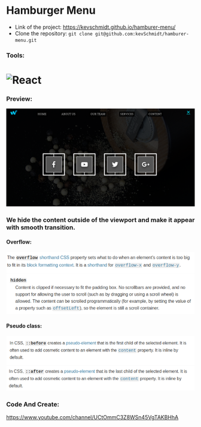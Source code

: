# Hamburger Menu

- Link of the project: https://kevschmidt.github.io/hamburer-menu/
- Clone the repository: ``` git clone git@github.com:kevSchmidt/hamburer-menu.git ```

### Tools:
<h1>
<img src="https://imgur.com/T1TApg1.png" alt="React" width="20%">
</h1>

### Preview:

![](./images/readme.png)

### We hide the content outside of the viewport and make it appear with smooth transition.

#### Overflow:
![](./images/overflow.png)
![](./images/overflow2.png)


#### Pseudo class:
![](./images/before.png)
![](./images/after.png)

### Code And Create:

https://www.youtube.com/channel/UCtOmmC3Z8WSn45VgTAKBHhA
